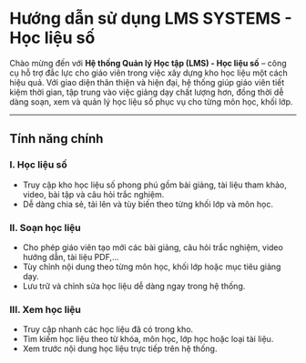 # Hướng dẫn sử dụng LMS SYSTEMS - Học liệu số

Chào mừng đến với **Hệ thống Quản lý Học tập (LMS) - Học liệu số** – công cụ hỗ trợ đắc lực cho giáo viên trong việc xây dựng kho học liệu một cách hiệu quả.
Với giao diện thân thiện và hiện đại, hệ thống giúp giáo viên tiết kiệm thời gian, tập trung vào việc giảng dạy chất lượng hơn, đồng thời dễ dàng soạn, xem và quản lý học liệu số phục vụ cho từng môn học, khối lớp.

---

## Tính năng chính

### I. Học liệu số

- Truy cập kho học liệu số phong phú gồm bài giảng, tài liệu tham khảo, video, bài tập và câu hỏi trắc nghiệm.
- Dễ dàng chia sẻ, tải lên và tùy biến theo từng khối lớp và môn học.

### II. Soạn học liệu

- Cho phép giáo viên tạo mới các bài giảng, câu hỏi trắc nghiệm, video hướng dẫn, tài liệu PDF,...
- Tùy chỉnh nội dung theo từng môn học, khối lớp hoặc mục tiêu giảng dạy.
- Lưu trữ và chỉnh sửa học liệu dễ dàng ngay trong hệ thống.

### III. Xem học liệu

- Truy cập nhanh các học liệu đã có trong kho.
- Tìm kiếm học liệu theo từ khóa, môn học, lớp học hoặc loại tài liệu.
- Xem trước nội dung học liệu trực tiếp trên hệ thống.
